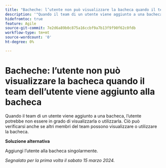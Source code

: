 ```yaml
---
title: "Bacheche: l’utente non può visualizzare la bacheca quando il team dell’utente viene aggiunto alla bacheca"
description: '"Quando il team di un utente viene aggiunto a una bacheca, l’utente potrebbe non essere in grado di visualizzarla o utilizzarla. Ciò può verificarsi anche se altri membri del team possono visualizzare o utilizzare la bacheca. È disponibile una soluzione alternativa.”'
hidefromtoc: true
feature: Agile
source-git-commit: 7e2d6a89b0c875a16ccbf9a7b13f9f90f62c0fdb
workflow-type: tm+mt
source-wordcount: '0'
ht-degree: 0%

---
```



# Bacheche: l’utente non può visualizzare la bacheca quando il team dell’utente viene aggiunto alla bacheca

Quando il team di un utente viene aggiunto a una bacheca, l’utente potrebbe non essere in grado di visualizzarla o utilizzarla. Ciò può verificarsi anche se altri membri del team possono visualizzare o utilizzare la bacheca.

**Soluzione alternativa**

Aggiungi l’utente alla bacheca singolarmente.

_Segnalato per la prima volta il sabato 15 marzo 2024._
